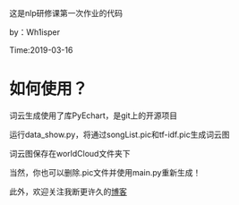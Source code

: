 这是nlp研修课第一次作业的代码

by：Wh1isper

Time:2019-03-16

# 如何使用？ #

词云生成使用了库PyEchart，是git上的开源项目

运行data_show.py，将通过songList.pic和tf-idf.pic生成词云图

词云图保存在worldCloud文件夹下

当然，你也可以删除.pic文件并使用main.py重新生成！

此外，欢迎关注我断更许久的[博客](https://wh1isper.github.io/)
